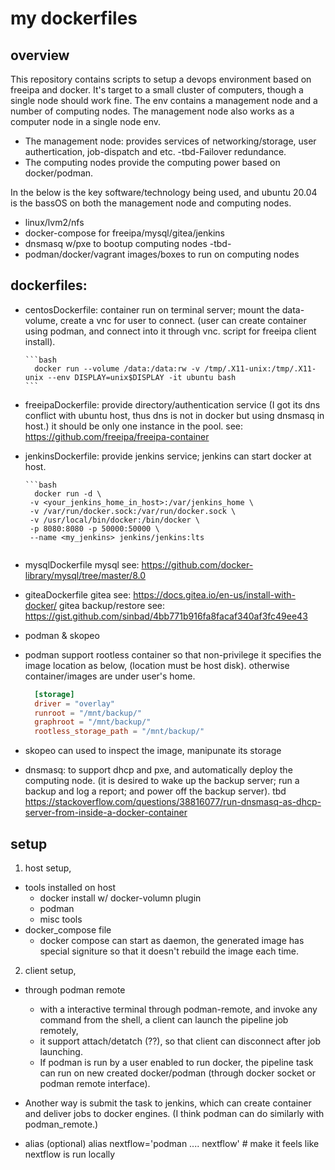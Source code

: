 # my dockerfiles

## overview
This repository contains scripts to setup a devops environment based on freeipa and docker. It's target to a small cluster of computers, though a single node should work fine. The env contains a management node and a number of computing nodes. The management node also works as a computer node in a single node env. 
- The management node:
  provides services of networking/storage, user authertication, job-dispatch and etc.  -tbd-Failover redundance. 
- The computing nodes 
  provide the computing power based on docker/podman.

In the below is the key software/technology being used, and ubuntu 20.04 is the bassOS on both the management node and computing nodes.
- linux/lvm2/nfs
- docker-compose for freeipa/mysql/gitea/jenkins
- dnsmasq w/pxe to bootup computing nodes -tbd-
- podman/docker/vagrant images/boxes to run on computing nodes

## dockerfiles: 
- centosDockerfile: container run on terminal server; mount the data-volume, create a vnc for user to connect.
  (user can create container using podman, and connect into it through vnc. script for freeipa client install).
  
      ```bash
        docker run --volume /data:/data:rw -v /tmp/.X11-unix:/tmp/.X11-unix --env DISPLAY=unix$DISPLAY -it ubuntu bash
      ```
  
- freeipaDockerfile: provide directory/authentication service (I got its dns conflict with ubuntu host, thus dns is not in docker but using dnsmasq in host.)
  it should be only one instance in the pool.
  see: https://github.com/freeipa/freeipa-container
  
- jenkinsDockerfile: provide jenkins service; jenkins can start docker at host.

      ```bash
        docker run -d \
       -v <your_jenkins_home_in_host>:/var/jenkins_home \
       -v /var/run/docker.sock:/var/run/docker.sock \
       -v /usr/local/bin/docker:/bin/docker \
       -p 8080:8080 -p 50000:50000 \
       --name <my_jenkins> jenkins/jenkins:lts
     ```
- mysqlDockerfile
  mysql see: https://github.com/docker-library/mysql/tree/master/8.0

- giteaDockerfile
  gitea see: https://docs.gitea.io/en-us/install-with-docker/
  gitea backup/restore see: https://gist.github.com/sinbad/4bb771b916fa8facaf340af3fc49ee43
  
- podman & skopeo
- podman support rootless container so that non-privilege  it specifies the image location as below, (location must be host disk). otherwise container/images are under user's home.
  ```toml
    [storage]
    driver = "overlay"
    runroot = "/mnt/backup/"
    graphroot = "/mnt/backup/"
    rootless_storage_path = "/mnt/backup/"
  ```
- skopeo can used to inspect the image, manipunate its storage
  
- dnsmasq: to support dhcp and pxe, and automatically deploy the computing node. 
  (it is desired to wake up the backup server; run a backup and log a report; and power off the backup server).
  tbd https://stackoverflow.com/questions/38816077/run-dnsmasq-as-dhcp-server-from-inside-a-docker-container
  
## setup
1. host setup, 
  - tools installed on host
    - docker install w/ docker-volumn plugin
    - podman
    - misc tools
  - docker_compose file
    - docker compose can start as daemon, the generated image has special signiture so that it doesn't rebuild the image each time. 
    
2. client setup,
  - through podman remote
    - with a interactive terminal through podman-remote, and invoke any command from the shell, a client can launch the pipeline job remotely, 
    - it support attach/detatch (??), so that client can disconnect after job launching. 
    - If podman is run by a user enabled to run docker, the pipeline task can run on new created docker/podman (through docker socket or podman remote interface). 
  
  - Another way is submit the task to jenkins, which can create container and deliver jobs to docker engines. (I think podman can do similarly with podman_remote.)

  - alias (optional)
    alias nextflow='podman .... nextflow' # make it feels like nextflow is run locally
